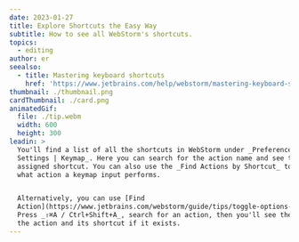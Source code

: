 ```yaml
---
date: 2023-01-27
title: Explore Shortcuts the Easy Way
subtitle: How to see all WebStorm's shortcuts.
topics:
  - editing
author: er
seealso:
  - title: Mastering keyboard shortcuts
    href: 'https://www.jetbrains.com/help/webstorm/mastering-keyboard-shortcuts.html'
thumbnail: ./thumbnail.png
cardThumbnail: ./card.png
animatedGif:
  file: ./tip.webm
  width: 600
  height: 300
leadin: >
  You'll find a list of all the shortcuts in WebStorm under _Preferences /
  Settings | Keymap_. Here you can search for the action name and see the
  assigned shortcut. You can also use the _Find Actions by Shortcut_ to tell you
  what action a keymap input performs.


  Alternatively, you can use [Find
  Action](https://www.jetbrains.com/webstorm/guide/tips/toggle-options-in-find/).
  Press _⇧⌘A / Ctrl+Shift+A_, search for an action, then you'll see the name of
  the action and its shortcut if it exists.
---
```


